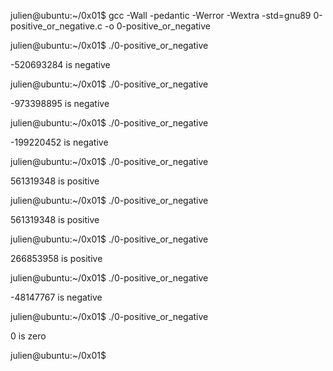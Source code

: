 julien@ubuntu:~/0x01$ gcc -Wall -pedantic -Werror -Wextra -std=gnu89 0-positive_or_negative.c -o 0-positive_or_negative

julien@ubuntu:~/0x01$ ./0-positive_or_negative 

-520693284 is negative

julien@ubuntu:~/0x01$ ./0-positive_or_negative 

-973398895 is negative

julien@ubuntu:~/0x01$ ./0-positive_or_negative 

-199220452 is negative

julien@ubuntu:~/0x01$ ./0-positive_or_negative 

561319348 is positive

julien@ubuntu:~/0x01$ ./0-positive_or_negative 

561319348 is positive

julien@ubuntu:~/0x01$ ./0-positive_or_negative 

266853958 is positive

julien@ubuntu:~/0x01$ ./0-positive_or_negative 

-48147767 is negative

julien@ubuntu:~/0x01$ ./0-positive_or_negative 

0 is zero

julien@ubuntu:~/0x01$

